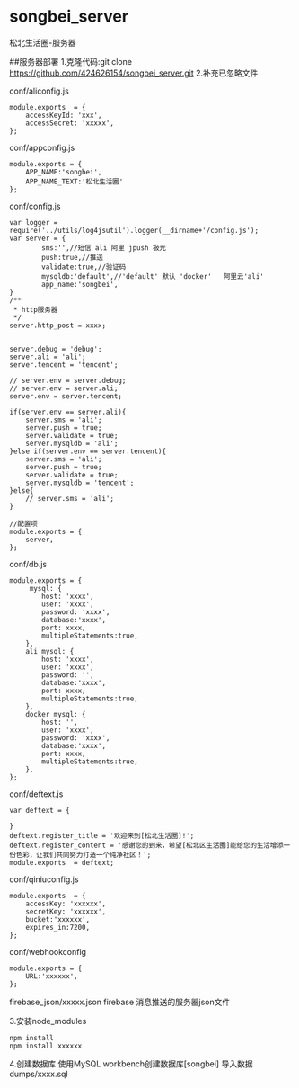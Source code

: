 # songbei_server
松北生活圈-服务器


##服务器部署
1.克隆代码:git clone https://github.com/424626154/songbei_server.git
2.补充已忽略文件

conf/aliconfig.js
```
module.exports  = {
    accessKeyId: 'xxx',
    accessSecret: 'xxxxx',
};
```
conf/appconfig.js
```
module.exports = {
    APP_NAME:'songbei',
    APP_NAME_TEXT:'松北生活圈'
};
```
conf/config.js
```
var logger = require('../utils/log4jsutil').logger(__dirname+'/config.js');
var server = {
        sms:'',//短信 ali 阿里 jpush 极光
        push:true,//推送
        validate:true,//验证码
        mysqldb:'default',//'default' 默认 'docker'   阿里云'ali' 
        app_name:'songbei',
}
/**
 * http服务器
 */
server.http_post = xxxx;


server.debug = 'debug';
server.ali = 'ali';
server.tencent = 'tencent';

// server.env = server.debug;
// server.env = server.ali;
server.env = server.tencent;

if(server.env == server.ali){
    server.sms = 'ali';
    server.push = true;
    server.validate = true;
    server.mysqldb = 'ali';
}else if(server.env == server.tencent){  
    server.sms = 'ali';
    server.push = true;
    server.validate = true;
    server.mysqldb = 'tencent';  
}else{
    // server.sms = 'ali';
}

//配置项
module.exports = {
    server,
};
```
conf/db.js
```
module.exports = {
	 mysql: {
        host: 'xxxx',
        user: 'xxxx',
        password: 'xxxx',
        database:'xxxx',
        port: xxxx,
        multipleStatements:true,
    },
    ali_mysql: {
        host: 'xxxx',
        user: 'xxxx',
        password: '',
        database:'xxxx',
        port: xxxx,
        multipleStatements:true,
    },
    docker_mysql: {
        host: '',
        user: 'xxxx',
        password: 'xxxx',
        database:'xxxx',
        port: xxxx,
        multipleStatements:true,
    },
};
```
conf/deftext.js
```
var deftext = {

}
deftext.register_title = '欢迎来到[松北生活圈]!';
deftext.register_content = '感谢您的到来，希望[松北区生活圈]能给您的生活增添一份色彩，让我们共同努力打造一个纯净社区！';
module.exports  = deftext;
```
conf/qiniuconfig.js
```
module.exports  = {
    accessKey: 'xxxxxx',
    secretKey: 'xxxxxx',
    bucket:'xxxxxx',
    expires_in:7200,
};
```
conf/webhookconfig
```
module.exports = {
    URL:'xxxxxx',
};

```

firebase_json/xxxxx.json
firebase 消息推送的服务器json文件

3.安装node_modules
```
npm install
npm install xxxxxx
```
4.创建数据库
使用MySQL workbench创建数据库[songbei]
导入数据dumps/xxxx.sql


